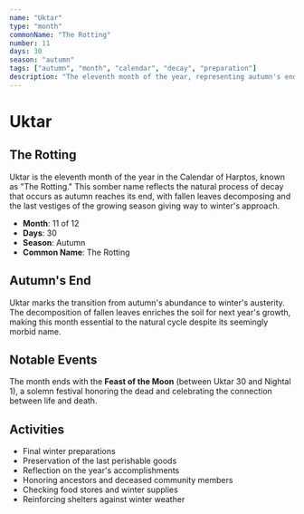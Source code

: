 ```yaml
---
name: "Uktar"
type: "month"
commonName: "The Rotting"
number: 11
days: 30
season: "autumn"
tags: ["autumn", "month", "calendar", "decay", "preparation"]
description: "The eleventh month of the year, representing autumn's end as nature completes its cycle and prepares for winter."
---
```


# Uktar

## The Rotting

Uktar is the eleventh month of the year in the Calendar of Harptos, known as "The Rotting." This somber name reflects the natural process of decay that occurs as autumn reaches its end, with fallen leaves decomposing and the last vestiges of the growing season giving way to winter's approach.

- **Month**: 11 of 12
- **Days**: 30
- **Season**: Autumn
- **Common Name**: The Rotting

## Autumn's End

Uktar marks the transition from autumn's abundance to winter's austerity. The decomposition of fallen leaves enriches the soil for next year's growth, making this month essential to the natural cycle despite its seemingly morbid name.

## Notable Events

The month ends with the **Feast of the Moon** (between Uktar 30 and Nightal 1), a solemn festival honoring the dead and celebrating the connection between life and death.

## Activities

- Final winter preparations
- Preservation of the last perishable goods
- Reflection on the year's accomplishments
- Honoring ancestors and deceased community members
- Checking food stores and winter supplies
- Reinforcing shelters against winter weather
